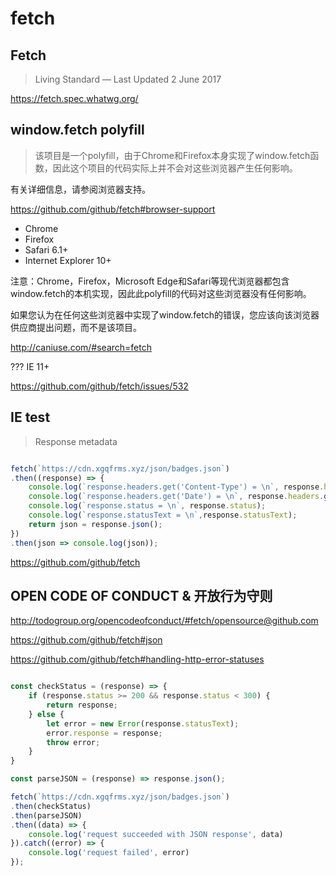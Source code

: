 # fetch

## Fetch

> Living Standard — Last Updated 2 June 2017


https://fetch.spec.whatwg.org/


## window.fetch polyfill

> 该项目是一个polyfill，由于Chrome和Firefox本身实现了window.fetch函数，因此这个项目的代码实际上并不会对这些浏览器产生任何影响。

有关详细信息，请参阅浏览器支持。

https://github.com/github/fetch#browser-support

* Chrome
* Firefox
* Safari 6.1+
* Internet Explorer 10+

注意：Chrome，Firefox，Microsoft Edge和Safari等现代浏览器都包含window.fetch的本机实现，因此此polyfill的代码对这些浏览器没有任何影响。

如果您认为在任何这些浏览器中实现了window.fetch的错误，您应该向该浏览器供应商提出问题，而不是该项目。

http://caniuse.com/#search=fetch

??? IE 11+

https://github.com/github/fetch/issues/532




## IE test

> Response metadata

```js

fetch(`https://cdn.xgqfrms.xyz/json/badges.json`)
.then((response) => {
    console.log(`response.headers.get('Content-Type') = \n`, response.headers.get('Content-Type'));
    console.log(`response.headers.get('Date') = \n`, response.headers.get('Date'));
    console.log(`response.status = \n`, response.status);
    console.log(`response.statusText = \n`,response.statusText);
    return json = response.json();
})
.then(json => console.log(json));

```


https://github.com/github/fetch


## OPEN CODE OF CONDUCT & 开放行为守则



http://todogroup.org/opencodeofconduct/#fetch/opensource@github.com










https://github.com/github/fetch#json


https://github.com/github/fetch#handling-http-error-statuses



```js

const checkStatus = (response) => {
    if (response.status >= 200 && response.status < 300) {
        return response;
    } else {
        let error = new Error(response.statusText);
        error.response = response;
        throw error;
    }
}

const parseJSON = (response) => response.json();

fetch(`https://cdn.xgqfrms.xyz/json/badges.json`)
.then(checkStatus)
.then(parseJSON)
.then((data) => {
    console.log('request succeeded with JSON response', data)
}).catch((error) => {
    console.log('request failed', error)
});

```



